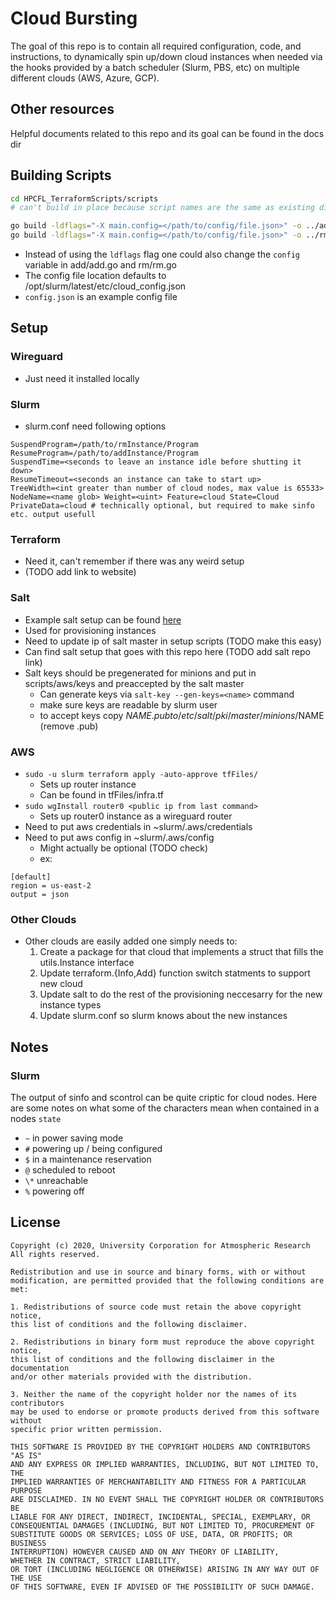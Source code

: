 # Cloud Bursting
The goal of this repo is to contain all required configuration, code, and instructions, to dynamically spin up/down cloud instances when needed via the hooks provided by a batch scheduler (Slurm, PBS, etc) on multiple different clouds (AWS, Azure, GCP).

## Other resources
Helpful documents related to this repo and its goal can be found in the docs dir

## Building Scripts
```bash
cd HPCFL_TerraformScripts/scripts
# can't build in place because script names are the same as existing dirs

go build -ldflags="-X main.config=</path/to/config/file.json>" -o ../add add/add.go
go build -ldflags="-X main.config=</path/to/config/file.json>" -o ../rm rm/rm.go
```
- Instead of using the ```ldflags``` flag one could also change the ```config``` variable in add/add.go and rm/rm.go 
- The config file location defaults to /opt/slurm/latest/etc/cloud_config.json
- ```config.json``` is an example config file

## Setup

### Wireguard
- Just need it installed locally

### Slurm
- slurm.conf need following options
```
SuspendProgram=/path/to/rmInstance/Program
ResumeProgram=/path/to/addInstance/Program
SuspendTime=<seconds to leave an instance idle before shutting it down>
ResumeTimeout=<seconds an instance can take to start up>
TreeWidth=<int greater than number of cloud nodes, max value is 65533>
NodeName=<name glob> Weight=<uint> Feature=cloud State=Cloud
PrivateData=cloud # technically optional, but required to make sinfo etc. output usefull
```

### Terraform
- Need it, can't remember if there was any weird setup
- (TODO add link to website)

### Salt
- Example salt setup can be found [here](https://github.com/NCAR/HPCFL_CloudBurstingSalt)
- Used for provisioning instances
- Need to update ip of salt master in setup scripts (TODO make this easy)
- Can find salt setup that goes with this repo here (TODO add salt repo link)
- Salt keys should be pregenerated for minions and put in scripts/aws/keys and preaccepted by the salt master
  - Can generate keys via ```salt-key --gen-keys=<name>``` command
  - make sure keys are readable by slurm user
  - to accept keys copy $NAME.pub to /etc/salt/pki/master/minions/$NAME (remove .pub)

### AWS
- ```sudo -u slurm terraform apply -auto-approve tfFiles/```
  - Sets up router instance
  - Can be found in tfFiles/infra.tf
- ```sudo wgInstall router0 <public ip from last command>```
  - Sets up router0 instance as a wireguard router
- Need to put aws credentials in ~slurm/.aws/credentials
- Need to put aws config in ~slurm/.aws/config
  - Might actually be optional (TODO check)
  - ex:
```
[default]
region = us-east-2
output = json
```

### Other Clouds
- Other clouds are easily added one simply needs to:
  1. Create a package for that cloud that implements a struct that fills the utils.Instance interface
  2. Update terraform.{Info,Add} function switch statments to support new cloud
  3. Update salt to do the rest of the provisioning neccesarry for the new instance types
  4. Update slurm.conf so slurm knows about the new instances

## Notes
### Slurm
The output of sinfo and scontrol can be quite criptic for cloud nodes. Here are some notes on what some of the characters mean when contained in a nodes `state`
- `~` in power saving mode
- `#` powering up / being configured
- `$` in a maintenance reservation
- `@` scheduled to reboot
- `\*` unreachable
- `%` powering off

## License
```
Copyright (c) 2020, University Corporation for Atmospheric Research
All rights reserved.

Redistribution and use in source and binary forms, with or without 
modification, are permitted provided that the following conditions are met:

1. Redistributions of source code must retain the above copyright notice, 
this list of conditions and the following disclaimer.

2. Redistributions in binary form must reproduce the above copyright notice,
this list of conditions and the following disclaimer in the documentation
and/or other materials provided with the distribution.

3. Neither the name of the copyright holder nor the names of its contributors
may be used to endorse or promote products derived from this software without
specific prior written permission.

THIS SOFTWARE IS PROVIDED BY THE COPYRIGHT HOLDERS AND CONTRIBUTORS "AS IS" 
AND ANY EXPRESS OR IMPLIED WARRANTIES, INCLUDING, BUT NOT LIMITED TO, THE
IMPLIED WARRANTIES OF MERCHANTABILITY AND FITNESS FOR A PARTICULAR PURPOSE 
ARE DISCLAIMED. IN NO EVENT SHALL THE COPYRIGHT HOLDER OR CONTRIBUTORS BE
LIABLE FOR ANY DIRECT, INDIRECT, INCIDENTAL, SPECIAL, EXEMPLARY, OR 
CONSEQUENTIAL DAMAGES (INCLUDING, BUT NOT LIMITED TO, PROCUREMENT OF 
SUBSTITUTE GOODS OR SERVICES; LOSS OF USE, DATA, OR PROFITS; OR BUSINESS 
INTERRUPTION) HOWEVER CAUSED AND ON ANY THEORY OF LIABILITY, 
WHETHER IN CONTRACT, STRICT LIABILITY,
OR TORT (INCLUDING NEGLIGENCE OR OTHERWISE) ARISING IN ANY WAY OUT OF THE USE
OF THIS SOFTWARE, EVEN IF ADVISED OF THE POSSIBILITY OF SUCH DAMAGE.
```
